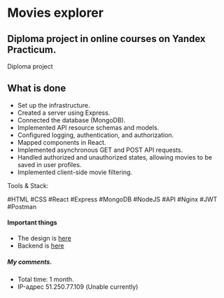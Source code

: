 # Movies explorer

## Diploma project in online courses on Yandex Practicum.
Diploma project


## What is done
- Set up the infrastructure.
- Created a server using Express.
- Connected the database (MongoDB).
- Implemented API resource schemas and models.
- Configured logging, authentication, and authorization.
- Mapped components in React.
- Implemented asynchronous GET and POST API requests.
- Handled authorized and unauthorized states, allowing movies to be saved in user profiles.
- Implemented client-side movie filtering.

Tools & Stack:

#HTML #CSS #React #Express #MongoDB #NodeJS #API #Nginx #JWT #Postman

#### Important things
- The design is [here](https://www.figma.com/file/6FMWkB94wE7KTkcCgUXtnC/%D0%94%D0%B8%D0%BF%D0%BB%D0%BE%D0%BC%D0%BD%D1%8B%D0%B9-%D0%BF%D1%80%D0%BE%D0%B5%D0%BA%D1%82?type=design&node-id=1%3A6015&mode=design&t=jUoxno1roz3qQQfa-1)
- Backend is [here](https://github.com/Angelikusya/movies-explorer-api)


##### My comments.
- Total time: 1 month.
- IP-адрес 51.250.77.109 (Unable currently)
